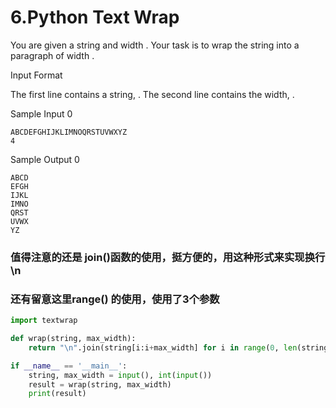 # 6.Python Text Wrap

You are given a string  and width . 
Your task is to wrap the string into a paragraph of width .

Input Format

The first line contains a string, . 
The second line contains the width, .

Sample Input 0

    ABCDEFGHIJKLIMNOQRSTUVWXYZ
    4

Sample Output 0

    ABCD
    EFGH
    IJKL
    IMNO
    QRST
    UVWX
    YZ

### 值得注意的还是 join()函数的使用，挺方便的，用这种形式来实现换行\n 

### 还有留意这里range() 的使用，使用了3个参数

```python
import textwrap

def wrap(string, max_width):
    return "\n".join(string[i:i+max_width] for i in range(0, len(string), max_width))

if __name__ == '__main__':
    string, max_width = input(), int(input())
    result = wrap(string, max_width)
    print(result)
```